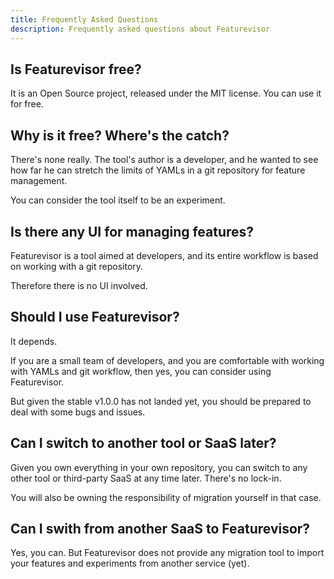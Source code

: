 ```yaml
---
title: Frequently Asked Questions
description: Frequently asked questions about Featurevisor
---
```


## Is Featurevisor free?

It is an Open Source project, released under the MIT license. You can use it for free.

## Why is it free? Where's the catch?

There's none really. The tool's author is a developer, and he wanted to see how far he can stretch the limits of YAMLs in a git repository for feature management.

You can consider the tool itself to be an experiment.

## Is there any UI for managing features?

Featurevisor is a tool aimed at developers, and its entire workflow is based on working with a git repository.

Therefore there is no UI involved.

## Should I use Featurevisor?

It depends.

If you are a small team of developers, and you are comfortable with working with YAMLs and git workflow, then yes, you can consider using Featurevisor.

But given the stable v1.0.0 has not landed yet, you should be prepared to deal with some bugs and issues.

## Can I switch to another tool or SaaS later?

Given you own everything in your own repository, you can switch to any other tool or third-party SaaS at any time later. There's no lock-in.

You will also be owning the responsibility of migration yourself in that case.

## Can I swith from another SaaS to Featurevisor?

Yes, you can. But Featurevisor does not provide any migration tool to import your features and experiments from another service (yet).
